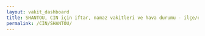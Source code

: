 ```yaml
---
layout: vakit_dashboard
title: SHANTOU, CIN için iftar, namaz vakitleri ve hava durumu - ilçe/eyalet seç
permalink: /CIN/SHANTOU/
---
```


<script type="text/javascript">
  var GLOBAL_COUNTRY = 'CIN';
  var GLOBAL_CITY = 'SHANTOU';
  var GLOBAL_STATE = '';
  var lat = 72;
  var lon = 21;
</script>
